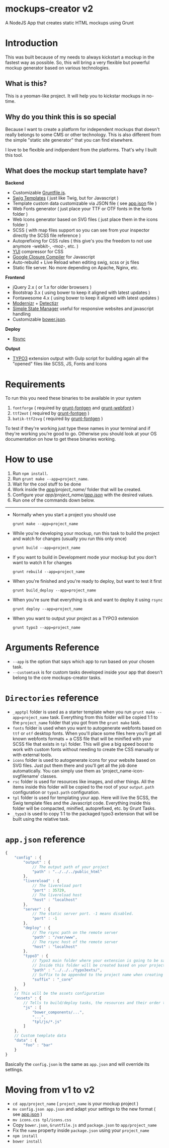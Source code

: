 mockups-creator v2
==================

A NodeJS App that creates static HTML mockups using Grunt

# Introduction

This was built because of my needs to always kickstart a mockup in the fastest way as possible. So, this will bring a very flexible but powerful mockup generator based on various technologies.

## What is this?

This is a yeoman-like project. It will help you to kickstar mockups in no-time.

## Why do you think this is so special

Because I want to create a platform for independent mockups that doesn't really belongs to some CMS or other technology. This is also different from the simple "static site generator" that you can find elsewhere.

I love to be flexible and indipendent from the platforms. That's why I built this tool.

## What does the mockup start template have?

**Backend**

- Customizable [Gruntfile.js](https://github.com/julianxhokaxhiu/mockups-creator/blob/v2/_apptpl/Gruntfile.js).
- [Swig Templates](http://paularmstrong.github.io/swig/) ( just like Twig, but for Javascript )
- Template custom data customizable via JSON file ( see [app.json](https://github.com/julianxhokaxhiu/mockups-creator/blob/v2/_apptpl/app.json#L18) file )
- Web Fonts generator ( just place your TTF or OTF fonts in the fonts folder )
- Web Icons generator based on SVG files ( just place them in the icons folder )
- SCSS ( with map files support so you can see from your inspector directly the SCSS file reference )
- Autoprefixing for CSS rules ( this give's you the freedom to not use anymore -webkit-, -moz-, etc. )
- [YUI](http://yui.github.io/yuicompressor/) compressor for CSS
- [Google Closure Compiler](https://developers.google.com/closure/compiler/) for Javascript
- Auto-rebuild + Live Reload when editing swig, scss or js files
- Static file server. No more depending on Apache, Nginx, etc.

**Frontend**

- jQuery 2.x ( or 1.x for older browsers )
- Bootstrap 3.x ( using bower to keep it aligned with latest updates )
- Fontawesome 4.x ( using bower to keep it aligned with latest updates )
- [Modernizr](http://modernizr.com/) + [Detectizr](https://github.com/barisaydinoglu/Detectizr)
- [Simple State Manager](http://www.simplestatemanager.com/) useful for responsive websites and javascript handling
- Customizable [bower.json](https://github.com/julianxhokaxhiu/mockups-creator/blob/v2/_apptpl/bower.json).

**Deploy**

- [Rsync](http://en.wikipedia.org/wiki/Rsync)

**Output**

- [TYPO3](http://typo3.org/) extension output with Gulp script for building again all the "opened" files like SCSS, JS, Fonts and Icons

# Requirements

To run this you need these binaries to be available in your system

1. `fontforge` ( required by [grunt-fontgen](https://github.com/agentk/grunt-fontgen) and [grunt-webfont](https://github.com/sapegin/grunt-webfont) )
2. `ttf2eot` ( required by [grunt-fontgen](https://github.com/agentk/grunt-fontgen) )
3. `batik-ttf2svg` ( required by [grunt-fontgen](https://github.com/agentk/grunt-fontgen) )

To test if they're working just type these names in your terminal and if they're working you're good to go.
Otherwise you should look at your OS documentation on how to get these binaries working.

# How to use

1. Run `npm install`.
2. Run `grunt make --app=project_name`.
3. Wait for the cool stuff to be done
4. Work inside the _[app](https://github.com/julianxhokaxhiu/mockups-creator/tree/master/app)/project_name/_ folder that will be created.
5. Configure your _app/project_name/[app.json](https://github.com/julianxhokaxhiu/mockups-creator/blob/v2/_apptpl/app.json)_ with the desired values.
6. Run one of the commands down below.

---

- Normally when you start a project you should use
  ```
  grunt make --app=project_name
  ```

- While you're developing your mockup, run this task to build the project and watch for changes (usually you run this only once)
  ```
  grunt build --app=project_name
  ```

- If you want to build in Development mode your mockup but you don't want to watch it for changes
  ```
  grunt rebuild --app=project_name
  ```

- When you're finished and you're ready to deploy, but want to test it first
  ```
  grunt build_deploy --app=project_name
  ```

- When you're sure that everything is ok and want to deploy it using `rsync`
  ```
  grunt deploy --app=project_name
  ```

- When you want to output your project as a TYPO3 extension
  ```
  grunt typo3 --app=project_name
  ```

# Arguments Reference

- `--app` is the option that says which app to run based on your chosen task.
- `--customtask` is for custom tasks developed inside your app that doesn't belong to the core mockups-creator tasks.

# `Directories` reference

- `_apptpl` folder is used as a starter template when you run `grunt make --app=project_name` task. Everything from this folder will be copied 1:1 to the `project_name` folder that you got from the `grunt make` task.
- `fonts` folder is used when you want to autogenerate webfonts based on `ttf` or `otf` desktop fonts. When you'll place some files here you'll get all known webfonts formats + a CSS file that will be minified with your SCSS file that exists in `tpl` folder. This will give a big speed boost to work with custom fonts without needing to create the CSS manually or with external tools.
- `icons` folder is used to autogenerate icons for your website based on SVG files. Just put them there and you'll get all the job done automatically. You can simply use them as 'project_name-icon-svgfilename' classes.
- `rsc` folder is used for resources like images, and other things. All the items inside this folder will be copied to the root of your `output.path` configuration or `typo3.path` configuration.
- `tpl` folder is used for templating your app. Here will live the SCSS, the Swig template files and the Javascript code. Everything inside this folder will be compacted, minified, autoprefixed, etc. by Grunt Tasks.
- `_typo3` is used to copy 1:1 to the packaged typo3 extension that will be built using the relative task.

# `app.json` reference
```javascript
{
	"config" : {
		"output" : {
			// The output path of your project
			"path" : "../../../public_html"
		},
		"livereload" : {
			// The livereload port
			"port" : 35729,
			// The livereload host
			"host" : "localhost"
		},
		"server" : {
			// The static server port. -1 means disabled.
			"port" : -1
		},
		"deploy" : {
			// The rsync path on the remote server
			"path" : "/var/www",
			// The rsync host of the remote server
			"host" : "localhost"
		},
		"typo3" : {
			// Typo3 main folder where your extension is going to be saved.
			// Inside this folder will be created based on your project_name and suffix property below.
			"path" : "../../../typo3exts/",
			// Suffix to be appended to the project name when creating the folder
			"suffix" : "_core"
		}
	},
	// This will be the assets configuration
	"assets" : {
		// Tells to build/deploy tasks, the resources and their order to be compiled to a singular JS file
		"js" : [
			"bower_components/...",
			"...",
			"tpl/js/*.js"
		]
	},
	// Custom template data
	"data" : {
		"foo" : "bar"
	}
}
```
Basically the `config.json` is the same as `app.json` and will override its settings.

# Moving from v1 to v2

- `cd app/project_name` ( `project_name` is your mockup project )
- `mv config.json app.json` and adapt your settings to the new format ( see [app.json](https://github.com/julianxhokaxhiu/mockups-creator/blob/v2/_apptpl/app.json) )
- `mv icons.css tpl/icons.css`
- Copy `bower.json`, `Gruntfile.js` and `package.json` to `app/project_name`
- Fix the `name` property inside `package.json` using your `project_name`
- `npm install`
- `bower install`